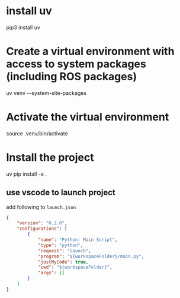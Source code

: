 # install uv
pip3 install uv

# Create a virtual environment with access to system packages (including ROS packages)
uv venv --system-site-packages

# Activate the virtual environment
source .venv/bin/activate

# Install the project
uv pip install -e .

## use vscode to launch project
add following to `launch.json`
```json
{
    "version": "0.2.0",
    "configurations": [
        {
            "name": "Python: Main Script",
            "type": "python",
            "request": "launch",
            "program": "${workspaceFolder}/main.py",
            "justMyCode": true,
            "cwd": "${workspaceFolder}",
            "args": []
        }
    ]
}
```
